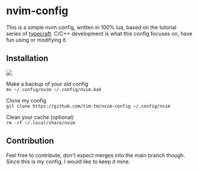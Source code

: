 # nvim-config

This is a simple nvim config, written in 100% lua, based on the tutorial series of [typecraft](https://www.youtube.com/@typecraft_dev).
C/C++ development is what this config focuses on, have fun using or modifying it.

## Installation

![](https://img.icons8.com/color/48/linux--v1.png)

Make a backup of your old config \
`mv ~/.config/nvim ~/.config/nvim.bak`

Clone my config \
`git clone https://github.com/tim-tm/nvim-config ~/.config/nvim`

Clean your cache (optional) \
`rm -rf ~/.local/share/nvim`

## Contribution

Feel free to contribute, don't expect merges into the main branch though. Since this is my config, I would like to keep it mine.
